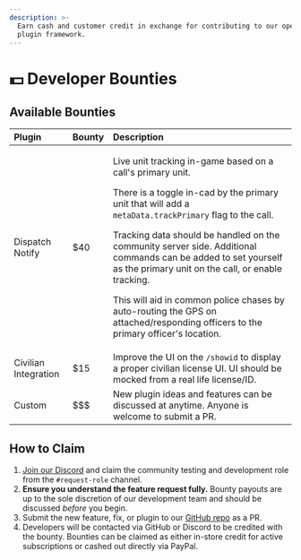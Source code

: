 ```yaml
---
description: >-
  Earn cash and customer credit in exchange for contributing to our open-source
  plugin framework.
---
```


# 💵 Developer Bounties

## Available Bounties

<table>
  <thead>
    <tr>
      <th style="text-align:left">Plugin</th>
      <th style="text-align:left">Bounty</th>
      <th style="text-align:left">Description</th>
    </tr>
  </thead>
  <tbody>
    <tr>
      <td style="text-align:left">Dispatch Notify</td>
      <td style="text-align:left">$40</td>
      <td style="text-align:left">
        <p>Live unit tracking in-game based on a call&apos;s primary unit.</p>
        <p>There is a toggle in-cad by the primary unit that will add a <code>metaData.trackPrimary</code> flag
          to the call.</p>
        <p></p>
        <p>Tracking data should be handled on the community server side. Additional
          commands can be added to set yourself as the primary unit on the call,
          or enable tracking.</p>
        <p></p>
        <p>This will aid in common police chases by auto-routing the GPS on attached/responding
          officers to the primary officer&apos;s location.</p>
      </td>
    </tr>
    <tr>
      <td style="text-align:left">Civilian Integration</td>
      <td style="text-align:left">$15</td>
      <td style="text-align:left">Improve the UI on the <code>/showid</code> to display a proper civilian
        license UI. UI should be mocked from a real life license/ID.</td>
    </tr>
    <tr>
      <td style="text-align:left">Custom</td>
      <td style="text-align:left">$$$</td>
      <td style="text-align:left">New plugin ideas and features can be discussed at anytime. Anyone is welcome
        to submit a PR.</td>
    </tr>
  </tbody>
</table>

## How to Claim

1. [Join our Discord](https://discord.sonorancad.com) and claim the community testing and development role from the `#request-role` channel.
2. **Ensure you understand the feature request fully.** Bounty payouts are up to the sole discretion of our development team and should be discussed _before_ you begin.
3. Submit the new feature, fix, or plugin to our [GitHub repo](https://github.com/Sonoran-Software/SonoranCADLuaIntegration) as a PR.
4. Developers will be contacted via GitHub or Discord to be credited with the bounty. Bounties can be claimed as either in-store credit for active subscriptions or cashed out directly via PayPal.



